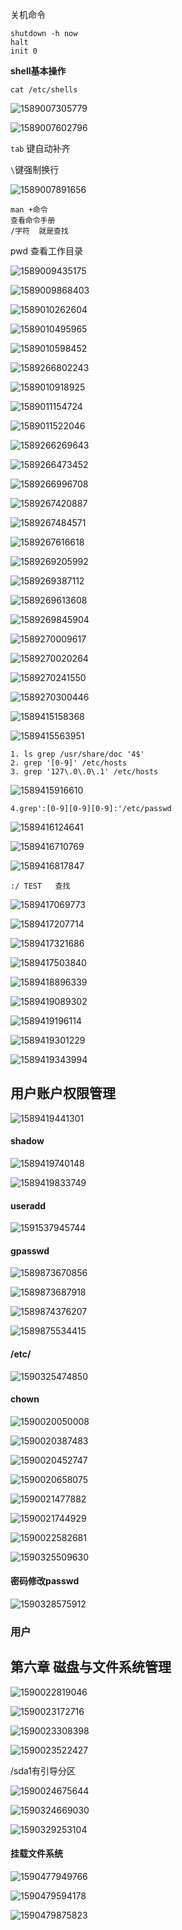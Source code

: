 关机命令

```
shutdown -h now
halt
init 0
```

**shell基本操作**

```
cat /etc/shells
```

![1589007305779](../../img/1589007305779.png)

![1589007602796](../../img/1589007602796.png)

`tab` 键自动补齐

`\`键强制换行

![1589007891656](../../img/1589007891656.png)

```
man +命令
查看命令手册
/字符  就是查找
```

pwd  查看工作目录

![1589009435175](../../img/1589009435175.png)

![1589009868403](../../img/1589009868403.png)

![1589010262604](../../img/1589010262604.png)

![1589010495965](../../img/1589010495965.png)

![1589010598452](../../img/1589010598452.png)

![1589266802243](../../img/1589266802243.png)

![1589010918925](../../img/1589010918925.png)

![1589011154724](../../img/1589011154724.png)



![1589011522046](../../img/1589011522046.png)

![1589266269643](../../img/1589266269643.png)

![1589266473452](../../img/1589266473452.png)

![1589266996708](../../img/1589266996708.png)

![1589267420887](../../img/1589267420887.png)

![1589267484571](../../img/1589267484571.png)

![1589267616618](../../img/1589267616618.png)

![1589269205992](../../img/1589269205992.png)

![1589269387112](../../img/1589269387112.png)

![1589269613608](../../img/1589269613608.png)

![1589269845904](../../img/1589269845904.png)

![1589270009617](../../img/1589270009617.png)

![1589270020264](../../img/1589270020264.png)

![1589270241550](../../img/1589270241550.png)

![1589270300446](../../img/1589270300446.png)

![1589415158368](../../img/1589415158368.png)



![1589415563951](../../img/1589415563951.png)

```
1. ls grep /usr/share/doc '4$'
2. grep '[0-9]' /etc/hosts
3. grep '127\.0\.0\.1' /etc/hosts
```

![1589415916610](../../img/1589415916610.png)

```
4.grep':[0-9][0-9][0-9]:'/etc/passwd
```

![1589416124641](../../img/1589416124641.png)



![1589416710769](../../img/1589416710769.png)

![1589416817847](../../img/1589416817847.png)

```
:/ TEST   查找
```

![1589417069773](../../img/1589417069773.png)

![1589417207714](../../img/1589417207714.png)

![1589417321686](../../img/1589417321686.png)

![1589417503840](../../img/1589417503840.png)

![1589418896339](../../img/1589418896339.png)

![1589419089302](../../img/1589419089302.png)

![1589419196114](../../img/1589419196114.png)

![1589419301229](../../img/1589419301229.png)

![1589419343994](../../img/1589419343994.png)

## 用户账户权限管理

![1589419441301](../../img/1589419441301.png)









#### shadow

![1589419740148](../../img/1589419740148.png)

![1589419833749](../../img/1589419833749.png)





#### useradd

![1591537945744](../../img/1591537945744.png)













#### gpasswd

![1589873670856](../../img/1589873670856.png)

![1589873687918](../../img/1589873687918.png)

![1589874376207](../../img/1589874376207.png)

![1589875534415](../../img/1589875534415.png)

#### /etc/

![1590325474850](../../img/1590325474850.png)

#### chown

![1590020050008](../../img/1590020050008.png)

![1590020387483](../../img/1590020387483.png)

![1590020452747](../../img/1590020452747.png)

![1590020658075](../../img/1590020658075.png)

![1590021477882](../../img/1590021477882.png)

![1590021744929](../../img/1590021744929.png)

![1590022582681](../../img/1590022582681.png)



![1590325509630](../../img/1590325509630.png)





#### 密码修改passwd

![1590328575912](../../img/1590328575912.png)









### 用户







































## 第六章 磁盘与文件系统管理

![1590022819046](../../img/1590022819046.png)

![1590023172716](../../img/1590023172716.png)

![1590023308398](../../img/1590023308398.png)

![1590023522427](../../img/1590023522427.png)

/sda1有引导分区

![1590024675644](../../img/1590024675644.png)

![1590324669030](../../img/1590324669030.png)

![1590329253104](../../img/1590329253104.png)







#### 挂载文件系统

![1590477949766](../../img/1590477949766.png)

![1590479594178](../../img/1590479594178.png)

![1590479875823](../../img/1590479875823.png)

